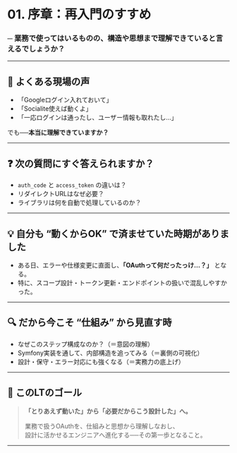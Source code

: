 # 01. 序章：再入門のすすめ
### ─ 業務で使ってはいるものの、構造や思想まで理解できていると言えるでしょうか？

---

## 💬 よくある現場の声

- 「Googleログイン入れておいて」
- 「Socialite使えば動くよ」
- 「一応ログインは通ったし、ユーザー情報も取れたし…」

でも──**本当に理解できていますか？**

---

## ❓ 次の質問にすぐ答えられますか？

- `auth_code` と `access_token` の違いは？
- リダイレクトURLはなぜ必要？
- ライブラリは何を自動で処理しているのか？

---

## 💡 自分も “動くからOK” で済ませていた時期がありました

- ある日、エラーや仕様変更に直面し、**「OAuthって何だったっけ…？」** となる。
- 特に、スコープ設計・トークン更新・エンドポイントの扱いで混乱しやすかった。

---

## 🔍 だから今こそ “仕組み” から見直す時

- なぜこのステップ構成なのか？（＝意図の理解）
- Symfony実装を通して、内部構造を追ってみる（＝裏側の可視化）
- 設計・保守・エラー対応にも強くなる（＝実務力の底上げ）

---

## 🎯 このLTのゴール

> **「とりあえず動いた」から「必要だからこう設計した」へ。**
>
> 業務で扱うOAuthを、仕組みと思想から理解しなおし、  
> 設計に活かせるエンジニアへ進化する──その第一歩となること。

---
